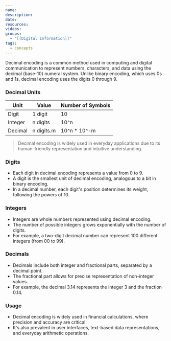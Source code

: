 ```yaml
---
name: 
description: 
date: 
resources: 
videos: 
groups:
  - "[[Digital Information]]"
tags:
  - concepts
---
```

Decimal encoding is a common method used in computing and digital communication to represent numbers, characters, and data using the decimal (base-10) numeral system. Unlike binary encoding, which uses 0s and 1s, decimal encoding uses the digits 0 through 9.

### Decimal Units

| Unit    | Value       | Number of Symbols |
| ------- | ----------- | ----------------- |
| Digit   | 1 digit     | 10                |
| Integer | n digits    | 10^n              |
| Decimal | n digits.m | 10^n * 10^-m      |

> Decimal encoding is widely used in everyday applications due to its human-friendly representation and intuitive understanding.

### Digits
- Each digit in decimal encoding represents a value from 0 to 9.
- A digit is the smallest unit of decimal encoding, analogous to a bit in binary encoding.
- In a decimal number, each digit's position determines its weight, following the powers of 10.

### Integers
- Integers are whole numbers represented using decimal encoding.
- The number of possible integers grows exponentially with the number of digits.
- For example, a two-digit decimal number can represent 100 different integers (from 00 to 99).

### Decimals
- Decimals include both integer and fractional parts, separated by a decimal point.
- The fractional part allows for precise representation of non-integer values.
- For example, the decimal 3.14 represents the integer 3 and the fraction 0.14.

### Usage
- Decimal encoding is widely used in financial calculations, where precision and accuracy are critical.
- It's also prevalent in user interfaces, text-based data representations, and everyday arithmetic operations.
